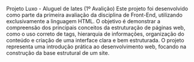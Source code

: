 Projeto Luxo - Aluguel de Iates (1º Avalição)
Este projeto foi desenvolvido como parte da primeira avaliação da disciplina de Front-End, utilizando exclusivamente a linguagem HTML. O objetivo é demonstrar a compreensão dos principais conceitos da estruturação de páginas web, como o uso correto de tags, hierarquia de informações, organização do conteúdo e criação de uma interface clara e bem estruturada. O projeto representa uma introdução prática ao desenvolvimento web, focando na construção da base estrutural de um site.
